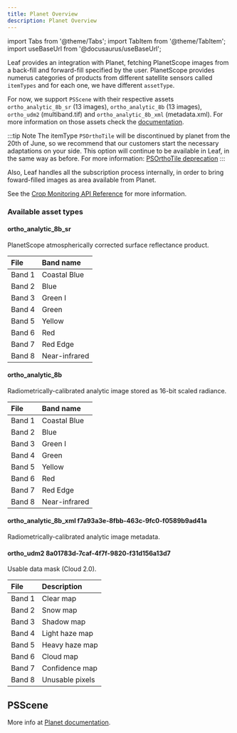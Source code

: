 ```yaml
---
title: Planet Overview
description: Planet Overview
---
```


import Tabs from '@theme/Tabs';
import TabItem from '@theme/TabItem';
import useBaseUrl from '@docusaurus/useBaseUrl';


<p align='justify'>

Leaf provides an integration with Planet, fetching PlanetScope images from a back-fill and forward-fill specified by 
the user. PlanetScope provides numerus categories of products from different satellite sensors 
called `itemTypes` and for each one, we have different `assetType`.

For now, we support `PSScene` with their respective assets `ortho_analytic_8b_sr` (13 images), `ortho_analytic_8b` (13 images), `ortho_udm2` 
(multiband.tif) and `ortho_analytic_8b_xml` (metadata.xml). 
For more information on those assets check the 
[documentation](https://developers.planet.com/docs/data/psscene/#available-asset-types).

:::tip Note
The itemType `PSOrthoTile` will be discontinued by planet from the 20th of June, so we recommend that our customers start
the necessary adaptations on your side. This option will continue to be available in Leaf, in the same way as before. 
For more information: [PSOrthoTile deprecation](https://developers.planet.com/docs/apis/data/psorthotile-deprecation/)
:::

Also, Leaf handles all the subscription process internally, in order to bring foward-filled images as area 
available from Planet.

See the [Crop Monitoring API Reference][crop_monitoring_endpoints] for more information.

</p>

[crop_monitoring_endpoints]: crop_monitoring_endpoints.md

### Available asset types

#### ortho_analytic_8b_sr

PlanetScope atmospherically corrected surface reflectance product.

| File   | Band name     |
|:-------|:--------------|
| Band 1 | Coastal Blue  |
| Band 2 | Blue          |
| Band 3 | Green I       |
| Band 4 | Green         |
| Band 5 | Yellow        |
| Band 6 | Red           |
| Band 7 | Red Edge      |
| Band 8 | Near-infrared |


#### ortho_analytic_8b

<p align='justify'>

Radiometrically-calibrated analytic image stored as 16-bit scaled radiance.

</p>

| File   | Band name     |
|:-------|:--------------|
| Band 1 | Coastal Blue  |
| Band 2 | Blue          |
| Band 3 | Green I       |
| Band 4 | Green         |
| Band 5 | Yellow        |
| Band 6 | Red           |
| Band 7 | Red Edge      |
| Band 8 | Near-infrared |


#### ortho_analytic_8b_xml f7a93a3e-8fbb-463c-9fc0-f0589b9ad41a

Radiometrically-calibrated analytic image metadata.


#### ortho_udm2 8a01783d-7caf-4f7f-9820-f31d156a13d7

Usable data mask (Cloud 2.0).

| File   | Description     |
|:-------|:----------------|
| Band 1 | Clear map       |
| Band 2 | Snow map        |
| Band 3 | Shadow map      |
| Band 4 | Light haze map  |
| Band 5 | Heavy haze map  |
| Band 6 | Cloud map       |
| Band 7 | Confidence map  |
| Band 8 | Unusable pixels |


## PSScene

More info at [Planet documentation][planet_psscene].

[planet_psscene]: https://developers.planet.com/docs/data/psscene/